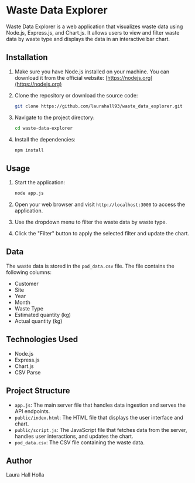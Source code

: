 # Waste Data Explorer

Waste Data Explorer is a web application that visualizes waste data using Node.js, Express.js, and Chart.js. It allows users to view and filter waste data by waste type and displays the data in an interactive bar chart.

## Installation

1. Make sure you have Node.js installed on your machine. You can download it from the official website: [https://nodejs.org](https://nodejs.org)

2. Clone the repository or download the source code:

   ```bash
   git clone https://github.com/laurahall93/waste_data_explorer.git
   ```

3. Navigate to the project directory:

   ```bash
   cd waste-data-explorer
   ```

4. Install the dependencies:

   ```bash
   npm install
   ```

## Usage

1. Start the application:

   ```bash
   node app.js
   ```

2. Open your web browser and visit `http://localhost:3000` to access the application.

3. Use the dropdown menu to filter the waste data by waste type.

4. Click the "Filter" button to apply the selected filter and update the chart.

## Data

The waste data is stored in the `pod_data.csv` file. The file contains the following columns:

- Customer
- Site
- Year
- Month
- Waste Type
- Estimated quantity (kg)
- Actual quantity (kg)

## Technologies Used

- Node.js
- Express.js
- Chart.js
- CSV Parse

## Project Structure

- `app.js`: The main server file that handles data ingestion and serves the API endpoints.
- `public/index.html`: The HTML file that displays the user interface and chart.
- `public/script.js`: The JavaScript file that fetches data from the server, handles user interactions, and updates the chart.
- `pod_data.csv`: The CSV file containing the waste data.

## Author

Laura Hall Holla
